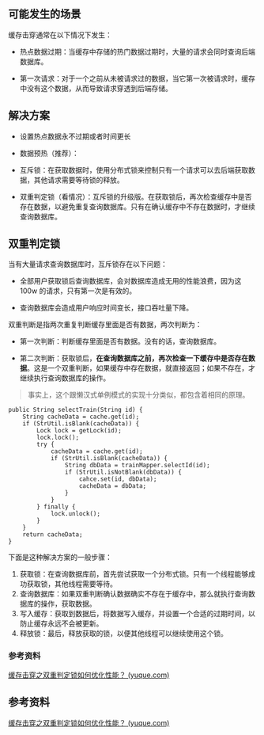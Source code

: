 ## 可能发生的场景

缓存击穿通常在以下情况下发生：

- 热点数据过期：当缓存中存储的热门数据过期时，大量的请求会同时查询后端数据库。

- 第一次请求：对于一个之前从未被请求过的数据，当它第一次被请求时，缓存中没有这个数据，从而导致请求穿透到后端存储。





## 解决方案

- 设置热点数据永不过期或者时间更长
- 数据预热（推荐）：
- 互斥锁：在获取数据时，使用分布式锁来控制只有一个请求可以去后端获取数据，其他请求需要等待锁的释放。

- 双重判定锁（看情况）：互斥锁的升级版。在获取锁后，再次检查缓存中是否存在数据，以避免重复查询数据库。只有在确认缓存中不存在数据时，才继续查询数据库。





## 双重判定锁

当有大量请求查询数据库时，互斥锁存在以下问题：

- 全部用户获取锁后查询数据库，会对数据库造成无用的性能浪费，因为这 100w 的请求，只有第一次是有效的。

- 查询数据库会造成用户响应时间变长，接口吞吐量下降。

  

双重判断是指两次重复判断缓存里面是否有数据，两次判断为：

- 第一次判断：判断缓存里面是否有数据。没有的话，查询数据库。

- 第二次判断：获取锁后，**在查询数据库之前，再次检查一下缓存中是否存在数据**。这是一个双重判断，如果缓存中存在数据，就直接返回；如果不存在，才继续执行查询数据库的操作。

> 事实上，这个跟懒汉式单例模式的实现十分类似，都包含着相同的原理。

```
public String selectTrain(String id) {
	String cacheData = cache.get(id);
	if (StrUtil.isBlank(cacheData)) {
        Lock lock = getLock(id);
        lock.lock();
        try {
            cacheData = cache.get(id);
            if (StrUtil.isBlank(cacheData)) {
                String dbData = trainMapper.selectId(id);
                if (StrUtil.isNotBlank(dbData)) {
            		cahce.set(id, dbData);
                    cacheData = dbData;
                }
            }
        } finally {
            lock.unlock();
        }
    }
	return cacheData;
}
```





下面是这种解决方案的一般步骤：

1. 获取锁：在查询数据库前，首先尝试获取一个分布式锁。只有一个线程能够成功获取锁，其他线程需要等待。
2. 查询数据库：如果双重判断确认数据确实不存在于缓存中，那么就执行查询数据库的操作，获取数据。
3. 写入缓存：获取到数据后，将数据写入缓存，并设置一个合适的过期时间，以防止缓存永远不会被更新。
4. 释放锁：最后，释放获取的锁，以便其他线程可以继续使用这个锁。





### 参考资料

[缓存击穿之双重判定锁如何优化性能？ (yuque.com)](https://www.yuque.com/magestack/12306/xrtg5mibquardvvi#Rrmer)









## 参考资料

[缓存击穿之双重判定锁如何优化性能？ (yuque.com)](https://www.yuque.com/magestack/12306/xrtg5mibquardvvi)